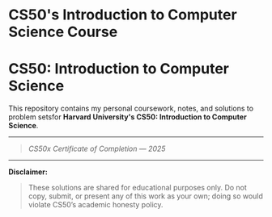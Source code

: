 # CS50's Introduction to Computer Science Course

# CS50: Introduction to Computer Science

This repository contains my personal coursework, notes, and solutions to problem setsfor **Harvard University's CS50: Introduction to Computer Science**. 

---

> *CS50x Certificate of Completion — 2025*

---
**Disclaimer:**
> These solutions are shared for educational purposes only. Do not copy, submit, or present any of this work as your own; doing so would violate CS50’s academic honesty policy.
